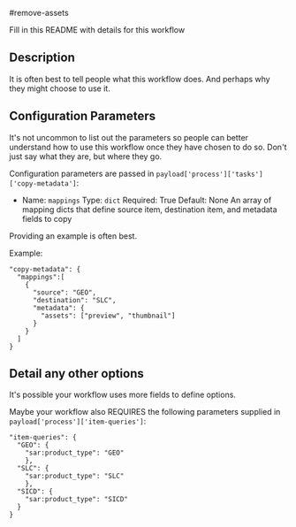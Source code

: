 #remove-assets

Fill in this README with details for this workflow

## Description

It is often best to tell people what this workflow
does. And perhaps why they might choose to use it.

## Configuration Parameters

It's not uncommon to list out the parameters so people can better
understand how to use this workflow once they have chosen to do so.
Don't just say what they are, but where they go.

Configuration parameters are passed in `payload['process']['tasks']['copy-metadata']`:

- Name: `mappings`
  Type: `dict`
  Required: True
  Default: None
  An array of mapping dicts that define source item,
  destination item, and metadata fields to copy


Providing an example is often best.

Example:
```
"copy-metadata": {
  "mappings":[
    {
      "source": "GEO",
      "destination": "SLC",
      "metadata": {
        "assets": ["preview", "thumbnail"]
      }
    }
  ]
}
```

## Detail any other options

It's possible your workflow uses more fields to define options.

Maybe your workflow also REQUIRES the following parameters
supplied in `payload['process']['item-queries']`:

```
"item-queries": {
  "GEO": {
    "sar:product_type": "GEO"
    },
  "SLC": {
    "sar:product_type": "SLC"
    },
  "SICD": {
    "sar:product_type": "SICD"
  }
}
```
